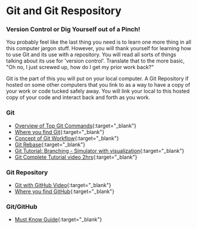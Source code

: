 # Git and Git Respository

### Version Control or Dig Yourself out of a Pinch!

You probably feel like the last thing you need is to learn one more thing in all this computer jargon stuff.  However, you will thank yourself for learning how to use Git and its use with a repository.  You will read all sorts of things talking about its use for 'version control'.  Translate that to the more basic, "Oh no, I just screwed up, how do I get my prior work back?"

Git is the part of this you will put on your local computer.  A Git Repository if hosted on some other computers that you link to as a way to have a copy of your work or code tucked safely away.  You will link your local to this hosted copy of your code and interact back and forth as you work.

### Git
- [Overview of Top Git Commands](https://levelup.gitconnected.com/top-30-git-commands-you-should-know-to-master-git-cli-f04e041779bc){:target="_blank"}
- [Where you find Git](https://git-scm.com/){:target="_blank"}
- [Concept of Git Workflow](https://www.youtube.com/watch?v=wbB7_s4OI8g){:target="_blank"}
- [Git Rebase](https://levelup.gitconnected.com/how-to-become-a-git-pro-by-mastering-only-one-powerful-git-command-7c1da31be9ea){:target="_blank"}
- [Git Tutorial: Branching - Simulator with visualization](https://learngitbranching.js.org/){:target="_blank"}
- [Git Complete Tutorial video 2hrs](https://www.youtube.com/watch?v=eeuNAIZoWRU){:target="_blank"}

### Git Repository
- [Git with GitHub Video](https://www.youtube.com/watch?v=21Gl97tkbHU&t=8s){:target="_blank"}
- [Where you find GitHub](https://github.com/){:target="_blank"}

### Git/GitHub
- [Must Know Guide](https://dragon2002.hashnode.dev/git-and-github-must-know-guide){:target="_blank"}

